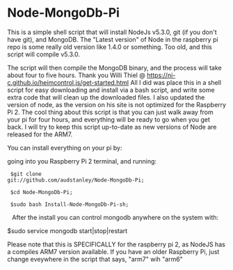 # Node-MongoDb-Pi
This is a simple shell script that will install NodeJs v5.3.0, git (if you don't have git), and MongoDB.  The "Latest version" of Node in the raspberry pi repo is some really old version like 1.4.0 or something. Too old, and this script will compile v5.3.0.<p>
The script will then compile the MongoDB binary, and the process will take about four to five hours.
Thank you Willi Thiel @ https://ni-c.github.io/heimcontrol.js/get-started.html
 All I did was place this in a shell script for easy downloading and install via a bash script, and write some extra code that will clean up the downloaded files. I also updated the version of node, as the version on his site is not optimized for the Raspberry Pi 2.  The cool thing about this script is that you can just walk away from your pi for four hours, and everything will be ready to go when you get back.  I will try to keep this script up-to-date as new versions of Node are released for the ARM7.<p> 
You can install everything on your pi by:<p>
going into you Raspberry Pi 2 terminal, and running: <p><code>
 $git clone git://github.com/audstanley/Node-MongoDb-Pi; <p>
 $cd Node-MongoDb-Pi; <p>
 $sudo bash Install-Node-MongoDb-Pi-sh; <p> </code>
After the install you can control mongodb anywhere on the system with:<p>
$sudo service mongodb start|stop|restart
<p>
Please note that this is SPECIFICALLY for the raspberry pi 2, as NodeJS has a compiles ARM7 version available.  If you have an older Raspberry Pi, just change eveywhere in the script that says, "arm7" wih "arm6"
 
